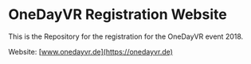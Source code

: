 # OneDayVR Registration Website

This is the Repository for the registration for the OneDayVR event 2018.

Website: [www.onedayvr.de](https://onedayvr.de)
